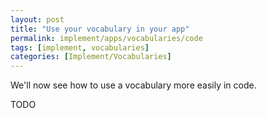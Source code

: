 ```yaml
---
layout: post
title: "Use your vocabulary in your app"
permalink: implement/apps/vocabularies/code
tags: [implement, vocabularies]
categories: [Implement/Vocabularies]
---
```


We'll now see how to use a vocabulary more easily in code.

TODO  
